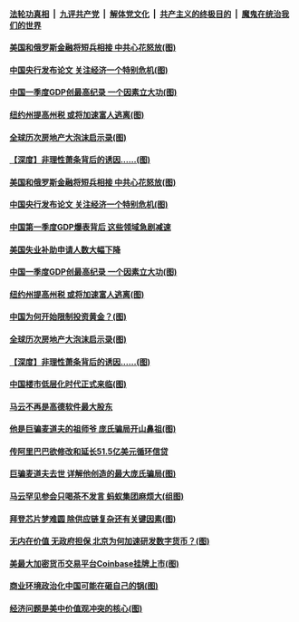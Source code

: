 

####  [法轮功真相](../../../../basic/blob/master/README.md?t=04170932) &nbsp;|&nbsp; [九评共产党](../../../../9ping.md/blob/master/README.md?t=04170932) &nbsp;|&nbsp; [解体党文化](../../../../jtdwh.md/blob/master/README.md?t=04170932)  &nbsp;|&nbsp; [共产主义的终极目的](../../../../gczydzjmd.md/blob/master/README.md?t=04170932) &nbsp;|&nbsp; [魔鬼在统治我们的世界](../../../../mgztzwmdsj.md/blob/master/README.md?t=04170932) 

#### [美国和俄罗斯金融将短兵相接 中共心花怒放(图)](../pages/p5/968958.md?t=04170932) 

#### [中国央行发布论文 关注经济一个特别危机(图)](../pages/p5/968944.md?t=04170932) 

#### [中国一季度GDP创最高纪录 一个因素立大功(图)](../pages/p5/968937.md?t=04170932) 

#### [纽约州提高州税 或将加速富人逃离(图)](../pages/p5/968906.md?t=04170932) 

#### [全球历次房地产大泡沫启示录(图)](../pages/p5/968912.md?t=04170932) 

#### [【深度】非理性萧条背后的诱因……(图)](../pages/p5/968904.md?t=04170932) 

#### [美国和俄罗斯金融将短兵相接 中共心花怒放(图)](../pages/p5/968958.md?t=04170932) 

#### [中国央行发布论文 关注经济一个特别危机(图)](../pages/p5/968944.md?t=04170932) 

#### [中国第一季度GDP爆表背后 这些领域急剧减速](../pages/p5/968939.md?t=04170932) 

#### [美国失业补助申请人数大幅下降](../pages/p5/968938.md?t=04170932) 

#### [中国一季度GDP创最高纪录 一个因素立大功(图)](../pages/p5/968937.md?t=04170932) 

#### [纽约州提高州税 或将加速富人逃离(图)](../pages/p5/968906.md?t=04170932) 

#### [中国为何开始限制投资黄金？(图)](../pages/p5/968910.md?t=04170932) 

#### [全球历次房地产大泡沫启示录(图)](../pages/p5/968912.md?t=04170932) 

#### [【深度】非理性萧条背后的诱因……(图)](../pages/p5/968904.md?t=04170932) 

#### [中国楼市低层化时代正式来临(图)](../pages/p5/968885.md?t=04170932) 

#### [马云不再是高德软件最大股东](../pages/p5/968868.md?t=04170932) 

#### [他是巨骗麦道夫的祖师爷 庞氏骗局开山鼻祖(图)](../pages/p5/968865.md?t=04170932) 

#### [传阿里巴巴欲修改和延长51.5亿美元循环信贷](../pages/p5/968858.md?t=04170932) 

#### [巨骗麦道夫去世 详解他创造的最大庞氏骗局(图)](../pages/p5/968849.md?t=04170932) 

#### [马云罕见参会只喝茶不发言 蚂蚁集团麻烦大(组图)](../pages/p5/968845.md?t=04170932) 

#### [拜登芯片梦难圆 除供应链复杂还有关键因素(图)](../pages/p5/968841.md?t=04170932) 

#### [无内在价值 无政府担保 北京为何加速研发数字货币？(图)](../pages/p5/968785.md?t=04170932) 

#### [美最大加密货币交易平台Coinbase挂牌上市(图)](../pages/p5/968808.md?t=04170932) 

#### [商业环境政治化中国可能在砸自己的锅(图)](../pages/p5/968801.md?t=04170932) 

#### [经济问题是美中价值观冲突的核心(图)](../pages/p5/968796.md?t=04170932) 

